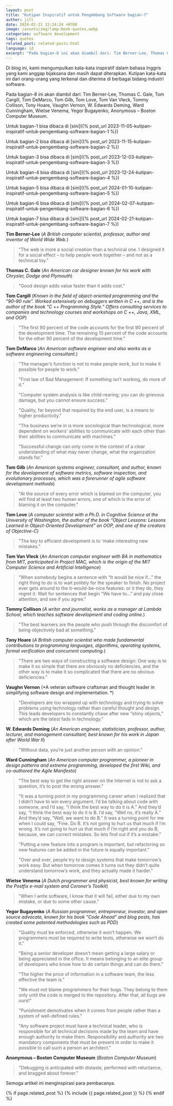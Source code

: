 ```yaml
---
layout: post
title: "Kutipan Inspiratif untuk Pengembang Software bagian-7"
author: jill
date: 2024-02-21 12:24:24 +0700
image: /assets/img/lamp-book-quotes.webp
categories: software development
tags: quotes
related_post: related-posts.html
language: id
excerpt: "Pada bagian-8 ini akan diambil dari: Tim Berner-Lee, Thomas C. Gale, Tom Cargill, Tom DeMarco, Tom Gilb, Tom Love, Tom Van Vleck, Tommy Collison, Tony Hoare, Vaughn Vernon, W. Edwards Deming, Ward Cunningham, Wietse Venema, Yegor Bugayenko, Anonymous – Boston Computer Museum."
---
```


Di blog ini, kami mengumpulkan kata-kata inspiratif dalam bahasa Inggris yang kami anggap bijaksana dan masih dapat diterapkan. Kutipan kata-kata ini dari orang-orang yang terkenal dan diterima di berbagai bidang industri software. 

Pada bagian-8 ini akan diambil dari: Tim Berner-Lee, Thomas C. Gale, Tom Cargill, Tom DeMarco, Tom Gilb, Tom Love, Tom Van Vleck, Tommy Collison, Tony Hoare, Vaughn Vernon, W. Edwards Deming, Ward Cunningham, Wietse Venema, Yegor Bugayenko, Anonymous – Boston Computer Museum.


Untuk bagian-1 bisa dibaca di [sini]({% post_url 2023-11-05-kutipan-inspiratif-untuk-pengembang-software-bagian-1 %})

Untuk bagian-2 bisa dibaca di [sini]({% post_url 2023-11-15-kutipan-inspiratif-untuk-pengembang-software-bagian-2 %})

Untuk bagian-3 bisa dibaca di [sini]({% post_url 2023-12-03-kutipan-inspiratif-untuk-pengembang-software-bagian-3 %})

Untuk bagian-4 bisa dibaca di [sini]({% post_url 2023-12-24-kutipan-inspiratif-untuk-pengembang-software-bagian-4 %})

Untuk bagian-5 bisa dibaca di [sini]({% post_url 2024-01-10-kutipan-inspiratif-untuk-pengembang-software-bagian-5 %})

Untuk bagian-6 bisa dibaca di [sini]({% post_url 2024-02-07-kutipan-inspiratif-untuk-pengembang-software-bagian-6 %})

Untuk bagian-7 bisa dibaca di [sini]({% post_url 2024-02-21-kutipan-inspiratif-untuk-pengembang-software-bagian-7 %})

**Tim Berner-Lee** (*A British computer scientist, professor, author and inventor of World Wide Web.*)
> "The web is more a social creation than a technical one. I designed it for a social effect – to help people work together – and not as a technical toy."


**Thomas C. Gale** (*An American car designer known for his work with Chrysler, Dodge and Plymouth*)
> "Good design adds value faster than it adds cost."


**Tom Cargill** (*Known in the field of object-oriented programming and the “90–90 rule”. Worked extensively on debuggers written in C ++, and is the author of the book “C ++ Programming Style.” Offers consulting services to companies and technology courses and workshops on C ++, Java, XML, and OOP*)
> "The first 90 percent of the code accounts for the first 90 percent of the development time. The remaining 10 percent of the code accounts for the other 90 percent of the development time."


**Tom DeMarco** (*An American software engineer and also works as a software engineering consultant.*)
> "The manager’s function is not to make people work, but to make it possible for people to work."
>
> "First law of Bad Management: If something isn’t working, do more of it."
> 
> "Computer system analysis is like child-rearing; you can do grievous damage, but you cannot ensure success."
>
> "Quality, far beyond that required by the end user, is a means to higher productivity."
> 
> "The business we’re in is more sociological than technological, more dependent on workers’ abilities to communicate with each other than their abilities to communicate with machines."
>
> "Successful change can only come in the context of a clear understanding of what may never change, what the organization stands for."


**Tom Gilb** (*An American systems engineer, consultant, and author, known for the development of software metrics, software inspection, and evolutionary processes, which was a forerunner of agile software development methods*)
> "At the source of every error which is blamed on the computer, you will find at least two human errors, one of which is the error of blaming it on the computer."


**Tom Love** (*A computer scientist with a Ph.D. in Cognitive Science at the University of Washington, the author of the book “Object Lessons: Lessons Learned in Object-Oriented Development” on OOP, and one of the creators of Objective-C*)
> "The key to efficient development is to ‘make interesting new mistakes."


**Tom Van Vleck** (*An American computer engineer with BA in mathematics from MIT, participated in Project MAC, which is the origin of the MIT Computer Science and Artificial Intelligence*)
> "When somebody begins a sentence with “It would be nice if…” the right thing to do is to wait politely for the speaker to finish. No project ever gets around to the it-would-be-nice features: or it they do, they regret it. Wait for sentences that begin “We have to…” and pay close attention, and see if you agree."


**Tommy Collison** (*A writer and journalist, works as a manager at Lambda School, which teaches software development and coding online.*)
> "The best learners are the people who push through the discomfort of being objectively bad at something."


**Tony Hoare** (*A British computer scientist who made fundamental contributions to programming languages, algorithms, operating systems, formal verification and concurrent computing.*)
> "There are two ways of constructing a software design: One way is to make it so simple that there are obviously no deficiencies, and the other way is to make it so complicated that there are no obvious deficiencies."


**Vaughn Vernon** (*A veteran software craftsman and thought leader in simplifying software design and implementation. *)
> "Developers are too wrapped up with technology and trying to solve problems using technology rather than careful thought and design. This leads developers to constantly chase after new “shiny objects,” which are the latest fads in technology."


**W. Edwards Deming** (*An American engineer, statistician, professor, author, lecturer, and management consultant; best known for his work in Japan after World War II*)
> "Without data, you’re just another person with an opinion."


**Ward Cunningham** (*An American computer programmer, a pioneer in design patterns and extreme programming, developed the first Wiki, and co-authored the Agile Manifesto*)
> "The best way to get the right answer on the Internet is not to ask a question, it’s to post the wrong answer."
>
> "It was a turning point in my programming career when I realized that I didn’t have to win every argument. I’d be talking about code with someone, and I’d say, “I think the best way to do it is A.” And they’d say, “I think the best way to do it is B. I’d say, “Well no, it’s really A.” And they’d say, “Well, we want to do B.” It was a turning point for me when I could say, “Fine. Do B. It’s not going to hurt us that much if I’m wrong. It’s not going to hurt us that much if I’m right and you do B, because, we can correct mistakes. So lets find out if it’s a mistake."
> 
> "Putting a new feature into a program is important, but refactoring so new features can be added in the future is equally important."
>
> "Over and over, people try to design systems that make tomorrow’s work easy. But when tomorrow comes it turns out they didn’t quite understand tomorrow’s work, and they actually made it harder."


**Wietse Venema** (*A Dutch programmer and physicist, best known for writing the Postfix e-mail system and Coroner’s Toolkit*)
> "When I write software, I know that it will fail, either due to my own mistake, or due to some other cause."


**Yegor Bugayenko** (*A Russian programmer, entrepreneur, investor, and open source advocate, known for his book “Code Ahead” and blog posts, has created some patented methodologies such as PDD*)
> "Quality must be enforced, otherwise it won’t happen. We programmers must be required to write tests, otherwise we won’t do it."
>
> "Being a senior developer doesn’t mean getting a large salary or being appreciated in the office. It means belonging to an elite group of developers who know how to do certain things and can do them."
> 
> "The higher the price of information in a software team, the less effective the team is."
>
> "We must not blame programmers for their bugs. They belong to them only until the code is merged to the repository. After that, all bugs are ours!"
>
> "Punishment demotivates when it comes from people rather than a system of well-defined rules."
>
> "Any software project must have a technical leader, who is responsible for all technical decisions made by the team and have enough authority to make them. Responsibility and authority are two mandatory components that must be present in order to make it possible to call such a person an architect."


**Anonymous – Boston Computer Museum** (*Boston Computer Museum*)
> "Debugging is anticipated with distaste, performed with reluctance, and bragged about forever."


Semoga artikel ini menginspirasi para pembacanya.


{% if page.related_post %}
  {% include {{ page.related_post }} %}
{% endif %}
